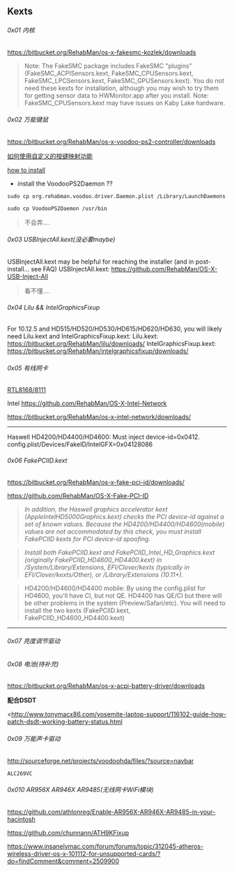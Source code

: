 ## Kexts

###### 0x01 内核

<https://bitbucket.org/RehabMan/os-x-fakesmc-kozlek/downloads>

> Note: The FakeSMC package includes FakeSMC "plugins" (FakeSMC_ACPISensors.kext, FakeSMC_CPUSensors.kext, FakeSMC_LPCSensors.kext, FakeSMC_GPUSensors.kext). You do not need these kexts for installation, although you may wish to try them for getting sensor data to HWMonitor.app after you install. Note: FakeSMC_CPUSensors.kext may have issues on Kaby Lake hardware.

###### 0x02 万能键鼠

<https://bitbucket.org/RehabMan/os-x-voodoo-ps2-controller/downloads>

[如何使用自定义的按键映射功能](https://github.com/RehabMan/OS-X-Voodoo-PS2-Controller/wiki/如何使用自定义的按键映射功能)

[how to install](https://github.com/RehabMan/OS-X-Voodoo-PS2-Controller/wiki/How-to-Install)

- install the VoodooPS2Daemon ??

```
sudo cp org.rehabman.voodoo.driver.Daemon.plist /Library/LaunchDaemons

sudo cp VoodooPS2Daemon /usr/bin

```

> 不会弄....

###### 0x03 USBInjectAll.kext(没必要maybe)

USBInjectAll.kext may be helpful for reaching the installer (and in post-install... see FAQ)
USBInjectAll.kext: <https://github.com/RehabMan/OS-X-USB-Inject-All>

> 看不懂....

###### 0x04 Lilu && IntelGraphicsFixup

For 10.12.5 and HD515/HD520/HD530/HD615/HD620/HD630, you will likely need Lilu.kext and IntelGraphicsFixup.kext:
Lilu.kext: <https://bitbucket.org/RehabMan/lilu/downloads/>
IntelGraphicsFixup.kext: <https://bitbucket.org/RehabMan/intelgraphicsfixup/downloads/>

###### 0x05 有线网卡

[RTL8168/8111](https://bitbucket.org/RehabMan/os-x-realtek-network/downloads)

Intel   <https://github.com/RehabMan/OS-X-Intel-Network>

<https://bitbucket.org/RehabMan/os-x-intel-network/downloads/>



----

Haswell HD4200/HD4400/HD4600: Must inject device-id=0x0412.
config.plist/Devices/FakeID/IntelGFX=0x04128086

###### 0x06 FakePCIID.kext

<https://bitbucket.org/RehabMan/os-x-fake-pci-id/downloads/>

<https://github.com/RehabMan/OS-X-Fake-PCI-ID>

> *In addition, the Haswell graphics accelerator kext (AppleIntelHD5000Graphics.kext) checks the PCI device-id against a set of known values. Because the HD4200/HD4400/HD4600(mobile) values are not accommodated by this check, you must install FakePCIID kexts for PCI device-id spoofing.*

> *Install both FakePCIID.kext and FakePCIID_Intel_HD_Graphics.kext (originally FakePCIID_HD4600_HD4400.kext) in /System/Library/Extensions, EFI/Clover/kexts (typically in EFI/Clover/kexts/Other), or /Library/Extensions (10.11+).*

> HD4200/HD4600/HD4400 mobile: By using the config.plist for HD4600, you'll have CI, but not QE. HD4400 has QE/CI but there will be other problems in the system (Preview/Safari/etc). You will need to install the two kexts (FakePCIID.kext, FakePCIID_HD4600_HD4400.kext) 

---



######  0x07 亮度调节驱动

###### 0x08 电池(待补充)

<https://bitbucket.org/RehabMan/os-x-acpi-battery-driver/downloads>

**配合DSDT**

<http://www.tonymacx86.com/yosemite-laptop-support/116102-guide-how-patch-dsdt-working-battery-status.html

###### 0x09 万能声卡驱动

<http://sourceforge.net/projects/voodoohda/files/?source=navbar>

`ALC269VC`

######  0x010 AR956X AR946X AR9485(无线网卡WiFi模块)

<https://github.com/athlonreg/Enable-AR956X-AR946X-AR9485-in-your-hacintosh>

 <https://github.com/chunnann/ATH9KFixup>

<https://www.insanelymac.com/forum/forums/topic/312045-atheros-wireless-driver-os-x-101112-for-unsupported-cards/?do=findComment&comment=2509900>